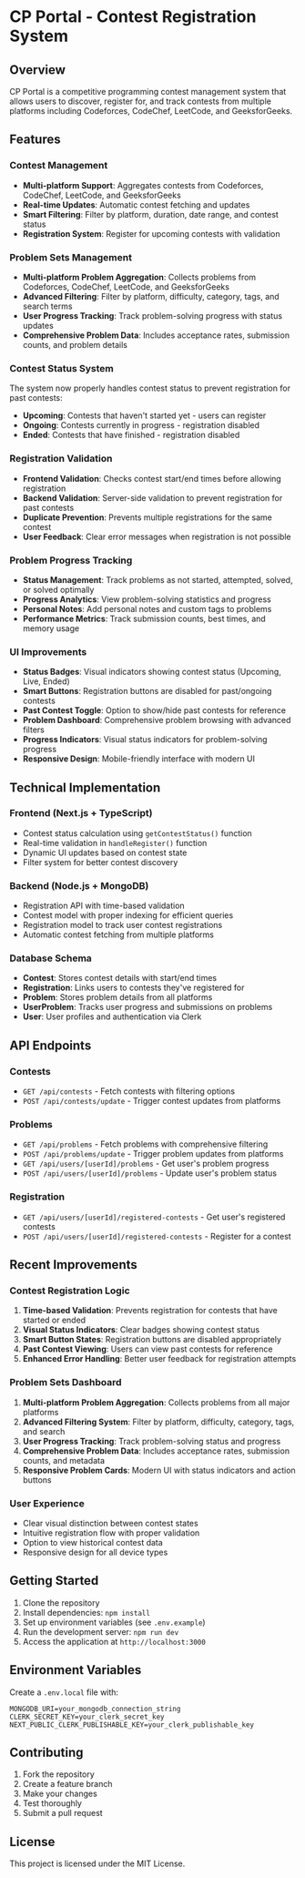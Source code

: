 # CP Portal - Contest Registration System

## Overview
CP Portal is a competitive programming contest management system that allows users to discover, register for, and track contests from multiple platforms including Codeforces, CodeChef, LeetCode, and GeeksforGeeks.

## Features

### Contest Management
- **Multi-platform Support**: Aggregates contests from Codeforces, CodeChef, LeetCode, and GeeksforGeeks
- **Real-time Updates**: Automatic contest fetching and updates
- **Smart Filtering**: Filter by platform, duration, date range, and contest status
- **Registration System**: Register for upcoming contests with validation

### Problem Sets Management
- **Multi-platform Problem Aggregation**: Collects problems from Codeforces, CodeChef, LeetCode, and GeeksforGeeks
- **Advanced Filtering**: Filter by platform, difficulty, category, tags, and search terms
- **User Progress Tracking**: Track problem-solving progress with status updates
- **Comprehensive Problem Data**: Includes acceptance rates, submission counts, and problem details

### Contest Status System
The system now properly handles contest status to prevent registration for past contests:

- **Upcoming**: Contests that haven't started yet - users can register
- **Ongoing**: Contests currently in progress - registration disabled
- **Ended**: Contests that have finished - registration disabled

### Registration Validation
- **Frontend Validation**: Checks contest start/end times before allowing registration
- **Backend Validation**: Server-side validation to prevent registration for past contests
- **Duplicate Prevention**: Prevents multiple registrations for the same contest
- **User Feedback**: Clear error messages when registration is not possible

### Problem Progress Tracking
- **Status Management**: Track problems as not started, attempted, solved, or solved optimally
- **Progress Analytics**: View problem-solving statistics and progress
- **Personal Notes**: Add personal notes and custom tags to problems
- **Performance Metrics**: Track submission counts, best times, and memory usage

### UI Improvements
- **Status Badges**: Visual indicators showing contest status (Upcoming, Live, Ended)
- **Smart Buttons**: Registration buttons are disabled for past/ongoing contests
- **Past Contest Toggle**: Option to show/hide past contests for reference
- **Problem Dashboard**: Comprehensive problem browsing with advanced filters
- **Progress Indicators**: Visual status indicators for problem-solving progress
- **Responsive Design**: Mobile-friendly interface with modern UI

## Technical Implementation

### Frontend (Next.js + TypeScript)
- Contest status calculation using `getContestStatus()` function
- Real-time validation in `handleRegister()` function
- Dynamic UI updates based on contest state
- Filter system for better contest discovery

### Backend (Node.js + MongoDB)
- Registration API with time-based validation
- Contest model with proper indexing for efficient queries
- Registration model to track user contest registrations
- Automatic contest fetching from multiple platforms

### Database Schema
- **Contest**: Stores contest details with start/end times
- **Registration**: Links users to contests they've registered for
- **Problem**: Stores problem details from all platforms
- **UserProblem**: Tracks user progress and submissions on problems
- **User**: User profiles and authentication via Clerk

## API Endpoints

### Contests
- `GET /api/contests` - Fetch contests with filtering options
- `POST /api/contests/update` - Trigger contest updates from platforms

### Problems
- `GET /api/problems` - Fetch problems with comprehensive filtering
- `POST /api/problems/update` - Trigger problem updates from platforms
- `GET /api/users/[userId]/problems` - Get user's problem progress
- `POST /api/users/[userId]/problems` - Update user's problem status

### Registration
- `GET /api/users/[userId]/registered-contests` - Get user's registered contests
- `POST /api/users/[userId]/registered-contests` - Register for a contest

## Recent Improvements

### Contest Registration Logic
1. **Time-based Validation**: Prevents registration for contests that have started or ended
2. **Visual Status Indicators**: Clear badges showing contest status
3. **Smart Button States**: Registration buttons are disabled appropriately
4. **Past Contest Viewing**: Users can view past contests for reference
5. **Enhanced Error Handling**: Better user feedback for registration attempts

### Problem Sets Dashboard
1. **Multi-platform Problem Aggregation**: Collects problems from all major platforms
2. **Advanced Filtering System**: Filter by platform, difficulty, category, tags, and search
3. **User Progress Tracking**: Track problem-solving status and progress
4. **Comprehensive Problem Data**: Includes acceptance rates, submission counts, and metadata
5. **Responsive Problem Cards**: Modern UI with status indicators and action buttons

### User Experience
- Clear visual distinction between contest states
- Intuitive registration flow with proper validation
- Option to view historical contest data
- Responsive design for all device types

## Getting Started

1. Clone the repository
2. Install dependencies: `npm install`
3. Set up environment variables (see `.env.example`)
4. Run the development server: `npm run dev`
5. Access the application at `http://localhost:3000`

## Environment Variables

Create a `.env.local` file with:
```
MONGODB_URI=your_mongodb_connection_string
CLERK_SECRET_KEY=your_clerk_secret_key
NEXT_PUBLIC_CLERK_PUBLISHABLE_KEY=your_clerk_publishable_key
```

## Contributing

1. Fork the repository
2. Create a feature branch
3. Make your changes
4. Test thoroughly
5. Submit a pull request

## License

This project is licensed under the MIT License. 
